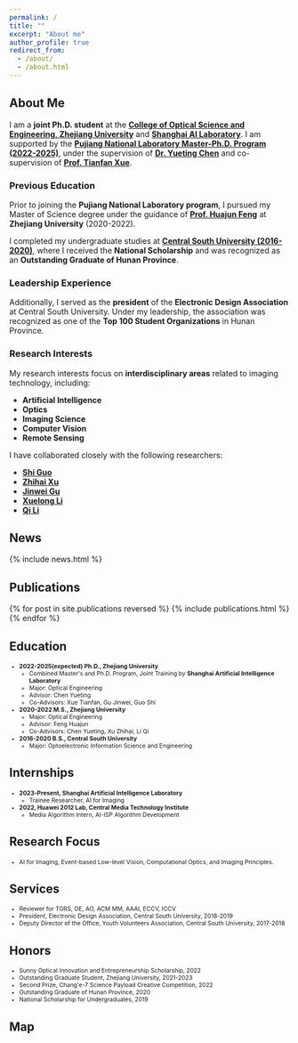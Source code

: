 ```yaml
---
permalink: /
title: ""
excerpt: "About me"
author_profile: true
redirect_from: 
  - /about/
  - /about.html
---
```



## About Me

I am a **joint Ph.D. student** at the [**College of Optical Science and Engineering, Zhejiang University**](https://www.example.com) and [**Shanghai AI Laboratory**](https://www.shlab.org.cn/). I am supported by the [**Pujiang National Laboratory Master-Ph.D. Program (2022-2025)**](https://www.shlab.org.cn/news/5443403.html), under the supervision of [**Dr. Yueting Chen**](https://scholar.google.com.hk/citations?hl=zh-CN&user=gS-0tfAAAAAJ&view_op=list_works&sortby=pubdate) and co-supervision of [**Prof. Tianfan Xue**](https://scholar.google.com.hk/citations?user=RfSQKrIAAAAJ&hl=zh-CN).

### Previous Education

Prior to joining the **Pujiang National Laboratory program**, I pursued my Master of Science degree under the guidance of [**Prof. Huajun Feng**](https://person.zju.edu.cn/0086127) at **Zhejiang University** (2020-2022).

I completed my undergraduate studies at [**Central South University (2016-2020)**](https://www.csu.edu.cn/), where I received the **National Scholarship** and was recognized as an **Outstanding Graduate of Hunan Province**.

### Leadership Experience

Additionally, I served as the **president** of the **Electronic Design Association** at Central South University. Under my leadership, the association was recognized as one of the **Top 100 Student Organizations** in Hunan Province.

### Research Interests

My research interests focus on **interdisciplinary areas** related to imaging technology, including:
- **Artificial Intelligence**
- **Optics**
- **Imaging Science**
- **Computer Vision**
- **Remote Sensing**

I have collaborated closely with the following researchers:
- [**Shi Guo**](https://guoshi28.github.io/)
- [**Zhihai Xu**](https://person.zju.edu.cn/0089108)
- [**Jinwei Gu**](https://www.gujinwei.org/)
- [**Xuelong Li**](https://scholar.google.com/citations?user=ahUibskAAAAJ&hl=zh-TW)
- [**Qi Li**](https://person.zju.edu.cn/0098047)



## News
<style style="text/css">
  .news { font-size: 0.75em; }
</style>
{% include news.html %}

## Publications
<style style="text/css">
  .hoverTable {
    width: 85%;
    border-collapse: collapse;
    border: 0px;
  }
  .hoverTable td {
    padding: 7px;
    border: #4e95f4 0px solid;
  }
  .hoverTable tr {
    background: #ffffff;
  }
  .hoverTable tr:hover {
    background-color: #f7f7f7;
  }
</style>
{% for post in site.publications reversed %}
  {% include publications.html %}
{% endfor %}

## Education
<style style="text/css">
  .experiences { font-size: 0.75em; }
</style>
<div class="experiences">
  <ul>
    <li><b>2022-2025(expected) Ph.D., Zhejiang University</b>
      <ul>
        <li>Combined Master's and Ph.D. Program, Joint Training by <b>Shanghai Artificial Intelligence Laboratory</b></li>
        <li>Major: Optical Engineering </li>
        <li>Advisor: Chen Yueting</li>
        <li>Co-Advisors: Xue Tianfan, Gu Jinwei, Guo Shi</li>
      </ul>
    </li>
    <li><b>2020-2022 M.S., Zhejiang University</b>
      <ul>
        <li>Major: Optical Engineering</li>
        <li>Advisor: Feng Huajun</li>
        <li>Co-Advisors: Chen Yueting, Xu Zhihai, Li Qi</li>
      </ul>
    </li>
    <li><b>2016-2020 B.S., Central South University</b>
      <ul>
        <li>Major: Optoelectronic Information Science and Engineering</li>
      </ul>
    </li>
  </ul>
</div>

## Internships
<style style="text/css">
  .experiences { font-size: 0.75em; }
</style>
<div class="experiences">
  <ul>
    <li><b>2023-Present, Shanghai Artificial Intelligence Laboratory</b>
      <ul>
        <li>Trainee Researcher, AI for Imaging</li>
      </ul>
    </li>
    <li><b>2022, Huawei 2012 Lab, Central Media Technology Institute</b>
      <ul>
        <li>Media Algorithm Intern, AI-ISP Algorithm Development</li>
      </ul>
    </li>
  </ul>
</div>

## Research Focus
<style style="text/css">
  .experiences { font-size: 0.75em; }
</style>
<div class="experiences">
  <ul>
    <li>AI for Imaging, Event-based Low-level Vision, Computational Optics, and Imaging Principles. </li>
  </ul>
</div>

## Services
<style style="text/css">
  .experiences { font-size: 0.75em; }
</style>
<div class="experiences">
  <ul>
    <li>Reviewer for TGRS, OE, AO, ACM MM, AAAI, ECCV, ICCV</li>
    <li>President, Electronic Design Association, Central South University, 2018-2019</li>
    <li>Deputy Director of the Office, Youth Volunteers Association, Central South University, 2017-2018</li>
  </ul>
</div>

## Honors
<style style="text/css">
  .experiences { font-size: 0.75em; }
</style>
<div class="experiences">
  <ul>
    <li>Sunny Optical Innovation and Entrepreneurship Scholarship, 2022</li>
    <li>Outstanding Graduate Student, Zhejiang University, 2021-2023</li>
    <li>Second Prize, Chang'e-7 Science Payload Creative Competition, 2022</li>
    <li>Outstanding Graduate of Hunan Province, 2020</li>
    <li>National Scholarship for Undergraduates, 2019</li>
  </ul>
</div>

## Map
<div align="left">
<!--   <script type="text/javascript" id="clustrmaps" src="//clustrmaps.com/map_v2.js?d=xpVbL44eoe75JcgH_sR2JTn7R5yhjDwmG9mUxpyhOw0&cl=ffffff&w=400"></script> -->
<script type='text/javascript' id='clustrmaps' src='//cdn.clustrmaps.com/map_v2.js?cl=ffffff&w=600&t=tt&d=xpVbL44eoe75JcgH_sR2JTn7R5yhjDwmG9mUxpyhOw0'></script>
</div>



